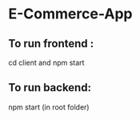 # E-Commerce-App

## To run frontend : 
cd client and npm start

## To run backend:
npm start (in root folder)
